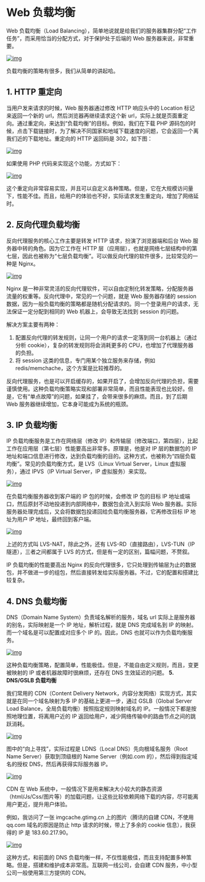 # Web 负载均衡

Web 负载均衡（Load Balancing），简单地说就是给我们的服务器集群分配“工作任务”，而采用恰当的分配方式，对于保护处于后端的 Web 服务器来说，非常重要。

[![img](http://cms.csdnimg.cn/article/201411/06/545b7269976ae.jpg) ](http://cms.csdnimg.cn/article/201411/06/545b7269976ae.jpg)

负载均衡的策略有很多，我们从简单的讲起哈。

## 1. HTTP 重定向

当用户发来请求的时候，Web 服务器通过修改 HTTP 响应头中的 Location 标记来返回一个新的 url，然后浏览器再继续请求这个新 url，实际上就是页面重定向。通过重定向，来达到“负载均衡”的目标。例如，我们在下载 PHP 源码包的时候，点击下载链接时，为了解决不同国家和地域下载速度的问题，它会返回一个离我们近的下载地址。重定向的 HTTP 返回码是 302，如下图：

[![img](http://cms.csdnimg.cn/article/201411/06/545b7298ef853.jpg) ](http://cms.csdnimg.cn/article/201411/06/545b7298ef853.jpg)

如果使用 PHP 代码来实现这个功能，方式如下：

[![img](http://cms.csdnimg.cn/article/201411/06/545b72b687e30_middle.jpg?_=51639) ](http://cms.csdnimg.cn/article/201411/06/545b72b687e30.jpg)

这个重定向非常容易实现，并且可以自定义各种策略。但是，它在大规模访问量下，性能不佳。而且，给用户的体验也不好，实际请求发生重定向，增加了网络延时。

## 2. 反向代理负载均衡

反向代理服务的核心工作主要是转发 HTTP 请求，扮演了浏览器端和后台 Web 服务器中转的角色。因为它工作在 HTTP 层（应用层），也就是网络七层结构中的第七层，因此也被称为“七层负载均衡”。可以做反向代理的软件很多，比较常见的一种是 Nginx。

[![img](http://cms.csdnimg.cn/article/201411/06/545b72f9413e5.jpg) ](http://cms.csdnimg.cn/article/201411/06/545b72f9413e5.jpg)

Nginx 是一种非常灵活的反向代理软件，可以自由定制化转发策略，分配服务器流量的权重等。反向代理中，常见的一个问题，就是 Web 服务器存储的 session 数据，因为一般负载均衡的策略都是随机分配请求的。同一个登录用户的请求，无法保证一定分配到相同的 Web 机器上，会导致无法找到 session 的问题。

解决方案主要有两种：

1.  配置反向代理的转发规则，让同一个用户的请求一定落到同一台机器上（通过分析 cookie），复杂的转发规则将会消耗更多的 CPU，也增加了代理服务器的负担。
2.  将 session 这类的信息，专门用某个独立服务来存储，例如 redis/memchache，这个方案是比较推荐的。

反向代理服务，也是可以开启缓存的，如果开启了，会增加反向代理的负担，需要谨慎使用。这种负载均衡策略实现和部署非常简单，而且性能表现也比较好。但是，它有“单点故障”的问题，如果挂了，会带来很多的麻烦。而且，到了后期 Web 服务器继续增加，它本身可能成为系统的瓶颈。

## 3. IP 负载均衡

IP 负载均衡服务是工作在网络层（修改 IP）和传输层（修改端口，第四层），比起工作在应用层（第七层）性能要高出非常多。原理是，他是对 IP 层的数据包的 IP 地址和端口信息进行修改，达到负载均衡的目的。这种方式，也被称为“四层负载均衡”。常见的负载均衡方式，是 LVS（Linux Virtual Server，Linux 虚拟服务），通过 IPVS（IP Virtual Server，IP 虚拟服务）来实现。

[![img](http://cms.csdnimg.cn/article/201411/06/545b75677f774_middle.jpg?_=23785) ](http://cms.csdnimg.cn/article/201411/06/545b75677f774.jpg)

在负载均衡服务器收到客户端的 IP 包的时候，会修改 IP 包的目标 IP 地址或端口，然后原封不动地投递到内部网络中，数据包会流入到实际 Web 服务器。实际服务器处理完成后，又会将数据包投递回给负载均衡服务器，它再修改目标 IP 地址为用户 IP 地址，最终回到客户端。

[![img](http://cms.csdnimg.cn/article/201411/06/545b75c339318.jpg) ](http://cms.csdnimg.cn/article/201411/06/545b75c339318.jpg)

上述的方式叫 LVS-NAT，除此之外，还有 LVS-RD（直接路由），LVS-TUN（IP 隧道），三者之间都属于 LVS 的方式，但是有一定的区别，篇幅问题，不赘叙。

IP 负载均衡的性能要高出 Nginx 的反向代理很多，它只处理到传输层为止的数据包，并不做进一步的组包，然后直接转发给实际服务器。不过，它的配置和搭建比较复杂。

## 4. DNS 负载均衡

DNS（Domain Name System）负责域名解析的服务，域名 url 实际上是服务器的别名，实际映射是一个 IP 地址，解析过程，就是 DNS 完成域名到 IP 的映射。而一个域名是可以配置成对应多个 IP 的。因此，DNS 也就可以作为负载均衡服务。

[![img](http://cms.csdnimg.cn/article/201411/06/545b76eb8dfd6_middle.jpg?_=13745) ](http://cms.csdnimg.cn/article/201411/06/545b76eb8dfd6.jpg)

这种负载均衡策略，配置简单，性能极佳。但是，不能自由定义规则，而且，变更被映射的 IP 或者机器故障时很麻烦，还存在 DNS 生效延迟的问题。 **5. DNS/GSLB 负载均衡**

我们常用的 CDN（Content Delivery Network，内容分发网络）实现方式，其实就是在同一个域名映射为多 IP 的基础上更进一步，通过 GSLB（Global Server Load Balance，全局负载均衡）按照指定规则映射域名的 IP。一般情况下都是按照地理位置，将离用户近的 IP 返回给用户，减少网络传输中的路由节点之间的跳跃消耗。

[![img](http://cms.csdnimg.cn/article/201411/06/545b77297877e_middle.jpg?_=30724) ](http://cms.csdnimg.cn/article/201411/06/545b77297877e.jpg)

图中的“向上寻找”，实际过程是 LDNS（Local DNS）先向根域名服务（Root Name Server）获取到顶级根的 Name Server（例如.com 的），然后得到指定域名的授权 DNS，然后再获得实际服务器 IP。

[![img](http://cms.csdnimg.cn/article/201411/06/545b77510fec6.jpg) ](http://cms.csdnimg.cn/article/201411/06/545b77510fec6.jpg)

CDN 在 Web 系统中，一般情况下是用来解决大小较大的静态资源（html/Js/Css/图片等）的加载问题，让这些比较依赖网络下载的内容，尽可能离用户更近，提升用户体验。

例如，我访问了一张 imgcache.gtimg.cn 上的图片（腾讯的自建 CDN，不使用 qq.com 域名的原因是防止 http 请求的时候，带上了多余的 cookie 信息），我获得的 IP 是 183.60.217.90。

[![img](http://cms.csdnimg.cn/article/201411/06/545b7776e06ce.jpg) ](http://cms.csdnimg.cn/article/201411/06/545b7776e06ce.jpg)

这种方式，和前面的 DNS 负载均衡一样，不仅性能极佳，而且支持配置多种策略。但是，搭建和维护成本非常高。互联网一线公司，会自建 CDN 服务，中小型公司一般使用第三方提供的 CDN。
